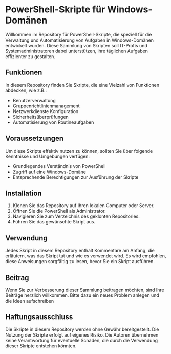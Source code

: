 # PowerShell-Skripte für Windows-Domänen

Willkommen im Repository für PowerShell-Skripte, die speziell für die Verwaltung und Automatisierung von Aufgaben in Windows-Domänen entwickelt wurden. Diese Sammlung von Skripten soll IT-Profis und Systemadministratoren dabei unterstützen, ihre täglichen Aufgaben effizienter zu gestalten.

## Funktionen

In diesem Repository finden Sie Skripte, die eine Vielzahl von Funktionen abdecken, wie z.B.:

- Benutzerverwaltung
- Gruppenrichtlinienmanagement
- Netzwerkdienste Konfiguration
- Sicherheitsüberprüfungen
- Automatisierung von Routineaufgaben

## Voraussetzungen

Um diese Skripte effektiv nutzen zu können, sollten Sie über folgende Kenntnisse und Umgebungen verfügen:

- Grundlegendes Verständnis von PowerShell
- Zugriff auf eine Windows-Domäne
- Entsprechende Berechtigungen zur Ausführung der Skripte

## Installation

1. Klonen Sie das Repository auf Ihren lokalen Computer oder Server.
2. Öffnen Sie die PowerShell als Administrator.
3. Navigieren Sie zum Verzeichnis des geklonten Repositories.
4. Führen Sie das gewünschte Skript aus.

## Verwendung

Jedes Skript in diesem Repository enthält Kommentare am Anfang, die erläutern, was das Skript tut und wie es verwendet wird. Es wird empfohlen, diese Anweisungen sorgfältig zu lesen, bevor Sie ein Skript ausführen.

## Beitrag

Wenn Sie zur Verbesserung dieser Sammlung beitragen möchten, sind Ihre Beiträge herzlich willkommen. Bitte dazu ein neues Problem anlegen und die Ideen aufschreiben

## Haftungsausschluss

Die Skripte in diesem Repository werden ohne Gewähr bereitgestellt. Die Nutzung der Skripte erfolgt auf eigenes Risiko. Die Autoren übernehmen keine Verantwortung für eventuelle Schäden, die durch die Verwendung dieser Skripte entstehen könnten.
